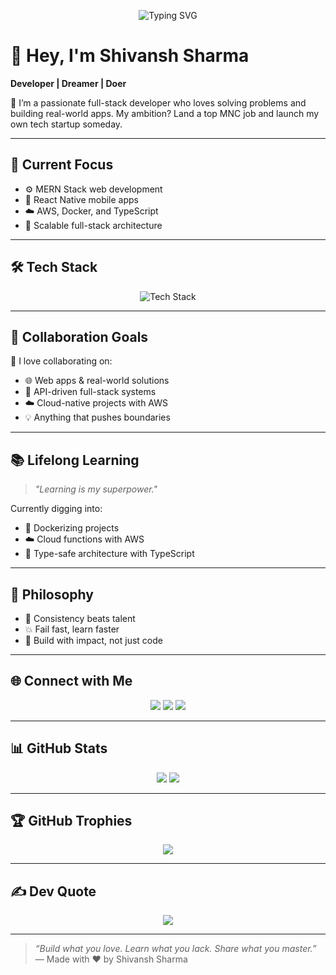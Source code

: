 <!-- Typing Banner -->
<p align="center">
  <img src="https://readme-typing-svg.demolab.com?font=Fira+Code&pause=1000&center=true&vCenter=true&width=750&lines=Code.+Create.+Conquer.;Dream+big,+build+bigger.;Every+challenge+is+a+chance+to+grow.;Persist.+Solve.+Succeed." alt="Typing SVG" />
</p>


# 👋 Hey, I'm Shivansh Sharma  
**Developer | Dreamer | Doer**  

🚀 I’m a passionate full-stack developer who loves solving problems and building real-world apps. My ambition? Land a top MNC job and launch my own tech startup someday.

---

## 🚀 Current Focus

- ⚙️ MERN Stack web development  
- 📱 React Native mobile apps  
- ☁️ AWS, Docker, and TypeScript  
- 🧠 Scalable full-stack architecture  

---

## 🛠️ Tech Stack

<p align="center">
  <img src="https://skillicons.dev/icons?i=js,ts,html,css,react,next,nodejs,express,mongodb,mysql,docker,aws,git,github,figma,postman,tailwind" alt="Tech Stack" />
</p>

---

## 🤝 Collaboration Goals

💬 I love collaborating on:
- 🌐 Web apps & real-world solutions  
- 🧩 API-driven full-stack systems  
- ☁️ Cloud-native projects with AWS  
- 💡 Anything that pushes boundaries  

---

## 📚 Lifelong Learning

> _"Learning is my superpower."_

Currently digging into:
- 🐳 Dockerizing projects  
- ☁️ Cloud functions with AWS  
- 🧠 Type-safe architecture with TypeScript  

---

## 🧠 Philosophy

- 🔁 Consistency beats talent  
- 💥 Fail fast, learn faster  
- 💯 Build with impact, not just code  


---

## 🌐 Connect with Me

<p align="center">
  <a href="https://instagram.com/shivxnshxrma"><img src="https://img.shields.io/badge/Instagram-%23E4405F?logo=Instagram&logoColor=white" /></a>
  <a href="https://linkedin.com/in/shivansh-sharma-69452131a"><img src="https://img.shields.io/badge/LinkedIn-%230077B5?logo=linkedin&logoColor=white" /></a>
  <a href="https://x.com/shivxnshxrma"><img src="https://img.shields.io/badge/X-%23000000?logo=x&logoColor=white" /></a>
</p>

---

## 📊 GitHub Stats

<p align="center">
  <img src="https://github-readme-stats.vercel.app/api?username=shivxnshxrma&show_icons=true&theme=radical&hide_border=true" />
  <img src="https://github-readme-stats.vercel.app/api/top-langs/?username=shivxnshxrma&layout=compact&theme=radical&hide_border=true" />
</p>

---

## 🏆 GitHub Trophies

<p align="center">
  <img src="https://github-profile-trophy.vercel.app/?username=shivxnshxrma&theme=radical&margin-w=10&no-frame=true" />
</p>

---

## ✍️ Dev Quote

<p align="center">
  <img src="https://quotes-github-readme.vercel.app/api?type=horizontal&theme=tokyonight" />
</p>

---

> _“Build what you love. Learn what you lack. Share what you master.”_  
> — Made with ❤️ by Shivansh Sharma
